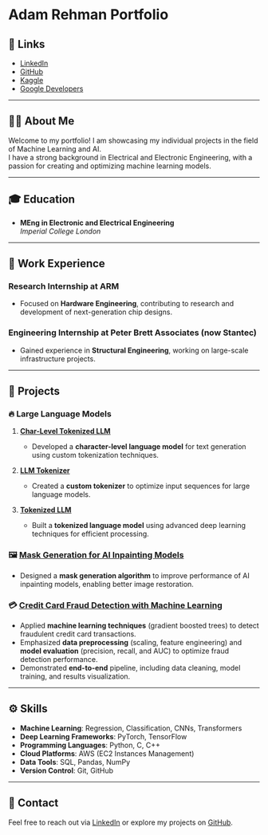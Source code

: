 # Adam Rehman Portfolio

## 🔗 Links
- [LinkedIn](https://www.linkedin.com/in/adam-rehman/)
- [GitHub](https://github.com/AdamRehmanML)
- [Kaggle](https://www.kaggle.com/adamrehmanml)
- [Google Developers](https://developers.google.com/profile/u/115271305541804498518)

---

## 🧑‍💻 About Me
Welcome to my portfolio! I am showcasing my individual projects in the field of Machine Learning and AI.  
I have a strong background in Electrical and Electronic Engineering, with a passion for creating and optimizing machine learning models.

---

## 🎓 Education
- **MEng in Electronic and Electrical Engineering**  
  *Imperial College London*

---

## 💼 Work Experience
### Research Internship at **ARM**
- Focused on **Hardware Engineering**, contributing to research and development of next-generation chip designs.

### Engineering Internship at **Peter Brett Associates (now Stantec)**
- Gained experience in **Structural Engineering**, working on large-scale infrastructure projects.

---

## 🧪 Projects

### 🔥 Large Language Models
1. **[Char-Level Tokenized LLM](https://github.com/AdamRehmanML/MatrixGPT/blob/master/main.py)**  
   - Developed a **character-level language model** for text generation using custom tokenization techniques.

2. **[LLM Tokenizer](https://github.com/AdamRehmanML/MatrixGPT/blob/master/tokenizer.py)**  
   - Created a **custom tokenizer** to optimize input sequences for large language models.

3. **[Tokenized LLM](https://github.com/AdamRehmanML/MatrixGPT/blob/tokenized-gpt/main2.py)**  
   - Built a **tokenized language model** using advanced deep learning techniques for efficient processing.

### 🖼️ [Mask Generation for AI Inpainting Models](https://github.com/AdamRehmanML/Masters-Proj-Notebook)
- Designed a **mask generation algorithm** to improve performance of AI inpainting models, enabling better image restoration.

### 💳 [Credit Card Fraud Detection with Machine Learning](https://github.com/AdamRehmanML/Fraud-Detection)
- Applied **machine learning techniques** (gradient boosted trees) to detect fraudulent credit card transactions.
- Emphasized **data preprocessing** (scaling, feature engineering) and **model evaluation** (precision, recall, and AUC) to optimize fraud detection performance.
- Demonstrated **end-to-end** pipeline, including data cleaning, model training, and results visualization.

---

## ⚙️ Skills
- **Machine Learning**: Regression, Classification, CNNs, Transformers  
- **Deep Learning Frameworks**: PyTorch, TensorFlow  
- **Programming Languages**: Python, C, C++  
- **Cloud Platforms**: AWS (EC2 Instances Management)  
- **Data Tools**: SQL, Pandas, NumPy  
- **Version Control**: Git, GitHub  

---

## 📩 Contact
Feel free to reach out via [LinkedIn](https://www.linkedin.com/in/adam-rehman/) or explore my projects on [GitHub](https://github.com/AdamRehmanML).
